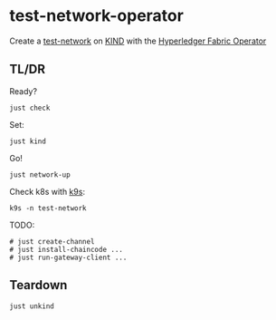 # test-network-operator

Create a [test-network](https://github.com/hyperledger/fabric-samples/tree/main/test-network) on [KIND](https://kind.sigs.k8s.io) with the [Hyperledger Fabric Operator](https://github.com/hyperledger-labs/fabric-operator)  

## TL/DR

Ready?
```shell
just check 
```

Set:
```shell
just kind 
```

Go!
```shell
just network-up
```

Check k8s with [k9s](https://k9scli.io/topics/install/):  
```shell
k9s -n test-network
```

TODO: 
```shell
# just create-channel
# just install-chaincode ... 
# just run-gateway-client ... 
```



## Teardown

```shell
just unkind
```